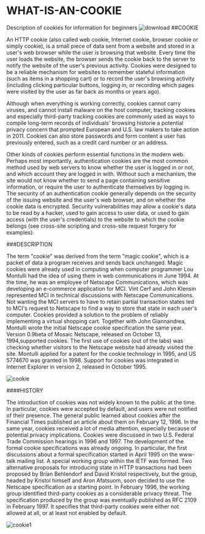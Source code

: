 # WHAT-IS-AN-COOKIE
Description of cookies for information for beginners
![download](https://cloud.githubusercontent.com/assets/15031033/10583494/9206cd7c-768d-11e5-9613-288940e922b5.jpg)
##COOKIE

An HTTP cookie (also called web cookie, Internet cookie, browser cookie or simply cookie), is a small piece of data sent from a website and stored in a user's web browser while the user is browsing that website. 
Every time the user loads the website, the browser sends the cookie back to the server to notify the website of the user's previous activity. 
Cookies were designed to be a reliable mechanism for websites to remember stateful information (such as items in a shopping cart) or to record the user's browsing activity (including clicking particular buttons, logging in, or recording which pages were visited by the user as far back as months or years ago).

Although when everything is working correctly, cookies cannot carry viruses, and cannot install malware on the host computer, tracking cookies and especially third-party tracking cookies are commonly used as ways to compile long-term records of individuals' browsing historie a potential privacy concern that prompted European and U.S. law makers to take action in 2011.
Cookies can also store passwords and form content a user has previously entered, such as a credit card number or an address.

Other kinds of cookies perform essential functions in the modern web. Perhaps most importantly, authentication cookies are the most common method used by web servers to know whether the user is logged in or not, and which account they are logged in with. Without such a mechanism, the site would not know whether to send a page containing sensitive information, or require the user to authenticate themselves by logging in. The security of an authentication cookie generally depends on the security of the issuing website and the user's web browser, and on whether the cookie data is encrypted. Security vulnerabilities may allow a cookie's data to be read by a hacker, used to gain access to user data, or used to gain access (with the user's credentials) to the website to which the cookie belongs (see cross-site scripting and cross-site request forgery for examples).


###DESCRIPTION

The term "cookie" was derived from the term "magic cookie", which is a packet of data a program receives and sends back unchanged. Magic cookies were already used in computing when computer programmer Lou Montulli had the idea of using them in web communications in June 1994. At the time, he was an employee of Netscape Communications, which was developing an e-commerce application for MCI. Vint Cerf and John Klensin represented MCI in technical discussions with Netscape Communications. Not wanting the MCI servers to have to retain partial transaction states led to MCI's request to Netscape to find a way to store that state in each user's computer. Cookies provided a solution to the problem of reliably implementing a virtual shopping cart.
Together with John Giannandrea, Montulli wrote the initial Netscape cookie specification the same year. Version 0.9beta of Mosaic Netscape, released on October 13, 1994,supported cookies.
The first use of cookies (out of the labs) was checking whether visitors to the Netscape website had already visited the site. Montulli applied for a patent for the cookie technology in 1995, and US 5774670 was granted in 1998. Support for cookies was integrated in Internet Explorer in version 2, released in October 1995.

![cookie](https://cloud.githubusercontent.com/assets/15031033/10582934/8a8d2544-768a-11e5-8a4d-8ee7815b27e8.jpg)


####HISTORY


The introduction of cookies was not widely known to the public at the time. In particular, cookies were accepted by default, and users were not notified of their presence. The general public learned about cookies after the Financial Times published an article about them on February 12, 1996.
In the same year, cookies received a lot of media attention, especially because of potential privacy implications. Cookies were discussed in two U.S. Federal Trade Commission hearings in 1996 and 1997.
The development of the formal cookie specifications was already ongoing. In particular, the first discussions about a formal specification started in April 1995 on the www-talk mailing list. A special working group within the IETF was formed. Two alternative proposals for introducing state in HTTP transactions had been proposed by Brian Behlendorf and David Kristol respectively, but the group, headed by Kristol himself and Aron Afatsuom, soon decided to use the Netscape specification as a starting point. In February 1996, the working group identified third-party cookies as a considerable privacy threat. The specification produced by the group was eventually published as RFC 2109 in February 1997. 
It specifies that third-party cookies were either not allowed at all, or at least not enabled by default.



![cookie1](https://cloud.githubusercontent.com/assets/15031033/10583101/674241a4-768b-11e5-9eb5-1e7e0b2697f9.jpg)

